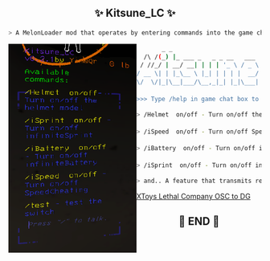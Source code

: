 

<h2 align="center"> ✨ Kitsune_LC ✨ </h2>

```zsh
> A MelonLoader mod that operates by entering commands into the game chat box for Lethal Company ⭐
```

<img align="left" src="img/Sh_1.png" width="255px"/>

```zsh
       _ _                            __    ___
  /\ /(_) |_ ___ _   _ _ __   ___    / /   / __\
 / //_/ | __/ __| | | | '_ \ / _ \  / /   / /
/ __ \| | |_\__ \ |_| | | | |  __/ / /___/ /___
\/  \/|_|\__|___/\__,_|_| |_|\___| \____/\____/

>>> Type /help in game chat box to start
```

```zsh
> /Helmet  on/off - Turn on/off the helmet model  ⭐

> /iSpeed  on/off - Turn on/off SpeedCheating  ⭐

> /iBattery  on/off - Turn on/off infiniteBattery  ⭐

> /iSprint  on/off - Turn on/off infiniteSprint  ⭐
```

```zsh
> and.. A feature that transmits received damage to Xtoy   ! Requires Xtoy script
```

[XToys Lethal Company OSC to DG](https://xtoys.app/scripts/-NFYo-8Dy4iVKGB8DR3U)

<h2 align="center"> 🧡 END 🧡 </h2>

